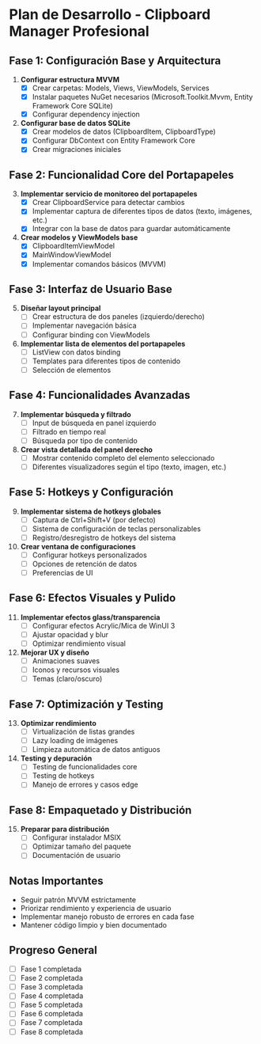 # Plan de Desarrollo - Clipboard Manager Profesional

## Fase 1: Configuración Base y Arquitectura
1. **Configurar estructura MVVM**
   - [x] Crear carpetas: Models, Views, ViewModels, Services
   - [x] Instalar paquetes NuGet necesarios (Microsoft.Toolkit.Mvvm, Entity Framework Core SQLite)
   - [x] Configurar dependency injection

2. **Configurar base de datos SQLite**
   - [x] Crear modelos de datos (ClipboardItem, ClipboardType)
   - [x] Configurar DbContext con Entity Framework Core
   - [x] Crear migraciones iniciales

## Fase 2: Funcionalidad Core del Portapapeles
3. **Implementar servicio de monitoreo del portapapeles**
   - [x] Crear ClipboardService para detectar cambios
   - [x] Implementar captura de diferentes tipos de datos (texto, imágenes, etc.)
   - [x] Integrar con la base de datos para guardar automáticamente

4. **Crear modelos y ViewModels base**
   - [x] ClipboardItemViewModel
   - [x] MainWindowViewModel
   - [x] Implementar comandos básicos (MVVM)

## Fase 3: Interfaz de Usuario Base
5. **Diseñar layout principal**
   - [ ] Crear estructura de dos paneles (izquierdo/derecho)
   - [ ] Implementar navegación básica
   - [ ] Configurar binding con ViewModels

6. **Implementar lista de elementos del portapapeles**
   - [ ] ListView con datos binding
   - [ ] Templates para diferentes tipos de contenido
   - [ ] Selección de elementos

## Fase 4: Funcionalidades Avanzadas
7. **Implementar búsqueda y filtrado**
   - [ ] Input de búsqueda en panel izquierdo
   - [ ] Filtrado en tiempo real
   - [ ] Búsqueda por tipo de contenido

8. **Crear vista detallada del panel derecho**
   - [ ] Mostrar contenido completo del elemento seleccionado
   - [ ] Diferentes visualizadores según el tipo (texto, imagen, etc.)

## Fase 5: Hotkeys y Configuración
9. **Implementar sistema de hotkeys globales**
   - [ ] Captura de Ctrl+Shift+V (por defecto)
   - [ ] Sistema de configuración de teclas personalizables
   - [ ] Registro/desregistro de hotkeys del sistema

10. **Crear ventana de configuraciones**
    - [ ] Configurar hotkeys personalizados
    - [ ] Opciones de retención de datos
    - [ ] Preferencias de UI

## Fase 6: Efectos Visuales y Pulido
11. **Implementar efectos glass/transparencia**
    - [ ] Configurar efectos Acrylic/Mica de WinUI 3
    - [ ] Ajustar opacidad y blur
    - [ ] Optimizar rendimiento visual

12. **Mejorar UX y diseño**
    - [ ] Animaciones suaves
    - [ ] Iconos y recursos visuales
    - [ ] Temas (claro/oscuro)

## Fase 7: Optimización y Testing
13. **Optimizar rendimiento**
    - [ ] Virtualización de listas grandes
    - [ ] Lazy loading de imágenes
    - [ ] Limpieza automática de datos antiguos

14. **Testing y depuración**
    - [ ] Testing de funcionalidades core
    - [ ] Testing de hotkeys
    - [ ] Manejo de errores y casos edge

## Fase 8: Empaquetado y Distribución
15. **Preparar para distribución**
    - [ ] Configurar instalador MSIX
    - [ ] Optimizar tamaño del paquete
    - [ ] Documentación de usuario

## Notas Importantes
- Seguir patrón MVVM estrictamente
- Priorizar rendimiento y experiencia de usuario
- Implementar manejo robusto de errores en cada fase
- Mantener código limpio y bien documentado

## Progreso General
- [ ] Fase 1 completada
- [ ] Fase 2 completada
- [ ] Fase 3 completada
- [ ] Fase 4 completada
- [ ] Fase 5 completada
- [ ] Fase 6 completada
- [ ] Fase 7 completada
- [ ] Fase 8 completada